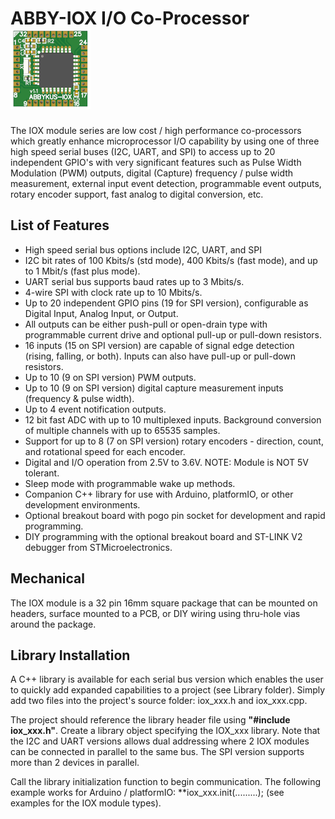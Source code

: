 # ABBY-IOX I/O Co-Processor ![](/Photos/IOX_TOP_VIEW_SMALL.png)
The IOX module series are low cost / high performance co-processors which greatly enhance microprocessor I/O capability by using one of three high speed serial buses (I2C, UART, and SPI) to access up to 20 independent GPIO's with very significant features such as Pulse Width Modulation (PWM) outputs, digital (Capture) frequency / pulse width measurement, external input event detection, programmable event outputs, rotary encoder support, fast analog to digital conversion, etc.

## List of Features
- High speed serial bus options include I2C, UART, and SPI
- I2C bit rates of 100 Kbits/s (std mode), 400 Kbits/s (fast mode), and up to 1 Mbit/s (fast plus mode).
- UART serial bus supports baud rates up to 3 Mbits/s.
- 4-wire SPI with clock rate up to 10 Mbits/s.
- Up to 20 independent GPIO pins (19 for SPI version), configurable as Digital Input, Analog Input, or Output.
- All outputs can be either push-pull or open-drain type with programmable current drive and optional pull-up or pull-down resistors.
- 16 inputs (15 on SPI version) are capable of signal edge detection (rising, falling, or both). Inputs can also have pull-up or pull-down resistors.
- Up to 10 (9 on SPI version) PWM outputs.
- Up to 10 (9 on SPI version) digital capture measurement inputs (frequency & pulse width).
- Up to 4 event notification outputs.
- 12 bit fast ADC with up to 10 multiplexed inputs. Background conversion of multiple channels with up to 65535 samples.
- Support for up to 8 (7 on SPI version) rotary encoders - direction, count, and rotational speed for each encoder.
- Digital and I/O operation from 2.5V to 3.6V. NOTE: Module is NOT 5V tolerant.
- Sleep mode with programmable wake up methods.
- Companion C++ library for use with Arduino, platformIO, or other development environments.
- Optional breakout board with pogo pin socket for development and rapid programming. 
- DIY programming with the optional breakout board and ST-LINK V2 debugger from STMicroelectronics.

## Mechanical 
The IOX module is a 32 pin 16mm square package that can be mounted on headers, surface mounted to a PCB, or DIY wiring using thru-hole vias around the package.

## Library Installation
A C++ library is available for each serial bus version which enables the user to quickly add expanded capabilities to a project (see Library folder). Simply add two files into the project's source folder: iox_xxx.h and iox_xxx.cpp.

The project should reference the library header file using **"#include iox_xxx.h"**.
Create a library object specifying the IOX_xxx library. Note that the I2C and UART versions allows dual addressing where 2 IOX modules can be connected in parallel to the same bus. The SPI version supports more than 2 devices in parallel.

Call the library initialization function to begin communication. The following example works for Arduino / platformIO:
**iox_xxx.init(.........); (see examples for the IOX module types).


